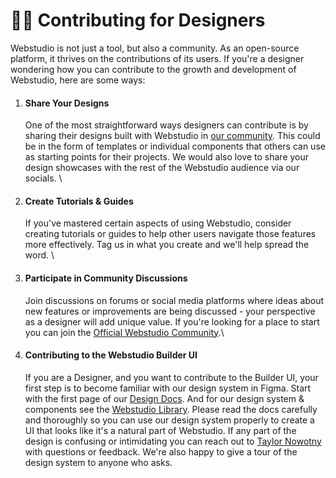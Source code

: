 # 🧑🎨 Contributing for Designers

Webstudio is not just a tool, but also a community. As an open-source platform, it thrives on the contributions of its users. If you're a designer wondering how you can contribute to the growth and development of Webstudio, here are some ways:

1.  #### Share Your Designs

    One of the most straightforward ways designers can contribute is by sharing their designs built with Webstudio in [our community](https://wstd.us/community). This could be in the form of templates or individual components that others can use as starting points for their projects. We would also love to share your design showcases with the rest of the Webstudio audience via our socials. \\
2.  #### Create Tutorials & Guides

    If you've mastered certain aspects of using Webstudio, consider creating tutorials or guides to help other users navigate those features more effectively. Tag us in what you create and we'll help spread the word. \\
3.  #### Participate in Community Discussions

    Join discussions on forums or social media platforms where ideas about new features or improvements are being discussed - your perspective as a designer will add unique value. If you're looking for a place to start you can join the [Official Webstudio Community](https://wstd.us/community).\\
4.  #### Contributing to the Webstudio Builder UI

    If you are a Designer, and you want to contribute to the Builder UI, your first step is to become familiar with our design system in Figma. Start with the first page of our [Design Docs](https://www.figma.com/file/xCBegXEWxROLqA1Y31z2Xo/%F0%9F%93%96-Webstudio-Design-Docs?type=design\&node-id=234%3A36754\&t=w3VxT162RQF0gTrI-1). And for our design system & components see the [Webstudio Library](https://www.figma.com/file/sfCE7iLS0k25qCxiifQNLE/%F0%9F%93%9A-Webstudio-Library?type=design\&node-id=2647%3A10046\&t=f4xr8mcumXfXkHVh-1). Please read the docs carefully and thoroughly so you can use our design system properly to create a UI that looks like it's a natural part of Webstudio. If any part of the design is confusing or intimidating you can reach out to [Taylor Nowotny](https://github.com/taylornowotny) with questions or feedback. We're also happy to give a tour of the design system to anyone who asks.
